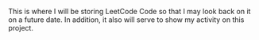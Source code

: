 This is where I will be storing LeetCode Code so that I may look back on it on a future date. In addition, it also will serve to show my activity on this project.
